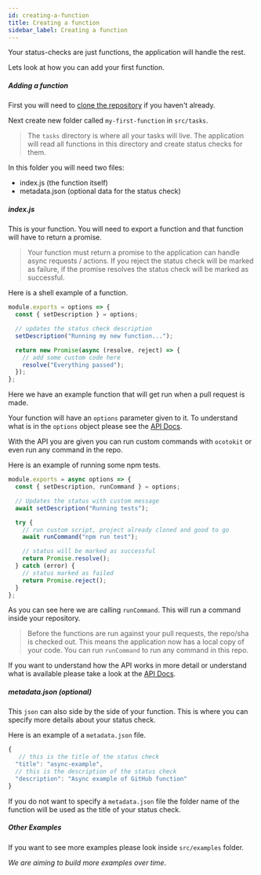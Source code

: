 ```yaml
---
id: creating-a-function
title: Creating a function
sidebar_label: Creating a function
---
```


Your status-checks are just functions, the application will handle the rest.

Lets look at how you can add your first function.

##### Adding a function

First you will need to [clone the repository](/docs/getting-started/installation) if you haven't already.

Next create new folder called `my-first-function` in `src/tasks`.

> The `tasks` directory is where all your tasks will live. The application will read all functions in this directory and create status checks for them.

In this folder you will need two files:

- index.js (the function itself)
- metadata.json (optional data for the status check)

##### index.js

This is your function. You will need to export a function and that function will have to return a promise.

> Your function must return a promise to the application can handle async requests / actions. If you reject the status check will be marked as failure, if the promise resolves the status check will be marked as successful.

Here is a shell example of a function.

```js
module.exports = options => {
  const { setDescription } = options;

  // updates the status check description
  setDescription("Running my new function...");

  return new Promise(async (resolve, reject) => {
    // add some custom code here
    resolve("Everything passed");
  });
};
```

Here we have an example function that will get run when a pull request is made.

Your function will have an `options` parameter given to it. To understand what is in the `options` object please see the [API Docs](/docs/functions/api).

With the API you are given you can run custom commands with `ocotokit` or even run any command in the repo.

Here is an example of running some npm tests.

```js
module.exports = async options => {
  const { setDescription, runCommand } = options;

  // Updates the status with custom message
  await setDescription("Running tests");

  try {
    // run custom script, project already cloned and good to go
    await runCommand("npm run test");

    // status will be marked as successful
    return Promise.resolve();
  } catch (error) {
    // status marked as failed
    return Promise.reject();
  }
};
```

As you can see here we are calling `runCommand`. This will run a command inside your repository.

> Before the functions are run against your pull requests, the repo/sha is checked out. This means the application now has a local copy of your code. You can run `runCommand` to run any command in this repo.

If you want to understand how the API works in more detail or understand what is available please take a look at the [API Docs](/docs/functions/api).

##### metadata.json (optional)

This `json` can also side by the side of your function. This is where you can specify more details about your status check.

Here is an example of a `metadata.json` file.

```js
{
   // this is the title of the status check
  "title": "async-example",
  // this is the description of the status check
  "description": "Async example of GitHub function"
}

```

If you do not want to specify a `metadata.json` file the folder name of the function will be used as the title of your status check.

##### Other Examples

If you want to see more examples please look inside `src/examples` folder.

_We are aiming to build more examples over time_.
